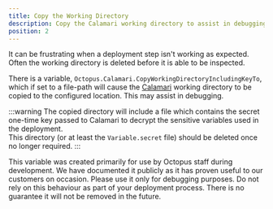 ```yaml
---
title: Copy the Working Directory 
description: Copy the Calamari working directory to assist in debugging.
position: 2 
---
```


It can be frustrating when a deployment step isn't working as expected.  Often the working directory is deleted before it is able to be inspected.

There is a variable, `Octopus.Calamari.CopyWorkingDirectoryIncludingKeyTo`, which if set to a file-path will cause the [Calamari](/docs/api-and-integration/calamari.md) working directory to be copied to the configured location.  This may assist in debugging. 

:::warning
The copied directory will include a file which contains the secret one-time key passed to Calamari to decrypt the sensitive variables used in the deployment.  
This directory (or at least the `Variable.secret` file) should be deleted once no longer required.
:::

This variable was created primarily for use by Octopus staff during development. We have documented it publicly as it has proven useful to our customers on occasion.  Please use it only for debugging purposes.  Do not rely on this behaviour as part of your deployment process. There is no guarantee it will not be removed in the future.